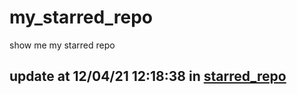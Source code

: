 # my_starred_repo
show me my starred repo

update at 12/04/21 12:18:38 in [starred_repo](./index.html)
---


